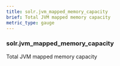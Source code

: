 ```yaml
---
title: solr.jvm_mapped_memory_capacity
brief: Total JVM mapped memory capacity
metric_type: gauge
---
```

### solr.jvm_mapped_memory_capacity

Total JVM mapped memory capacity